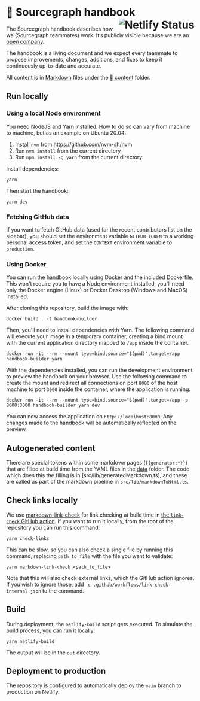 # 📘 Sourcegraph handbook <a href="https://app.netlify.com/sites/sourcegraph-handbook/deploys"><img alt="Netlify Status" src="https://api.netlify.com/api/v1/badges/4c81a998-33b5-4357-a593-479e21bb10f3/deploy-status" align="right"></a>

The Sourcegraph handbook describes how we (Sourcegraph teammates) work. It’s publicly visible because we are an [open company](https://handbook.sourcegraph.com/company#open-company).

The handbook is a living document and we expect every teammate to propose improvements, changes, additions, and fixes to keep it continuously up-to-date and accurate.

All content is in [Markdown](https://www.markdownguide.org/getting-started/#what-is-markdown) files under the [📁 content](./content) folder.

## Run locally

### Using a local Node environment

You need NodeJS and Yarn installed. How to do so can vary from machine to machine, but as an example on Ubuntu 20.04:

1. Install `nvm` from https://github.com/nvm-sh/nvm
1. Run `nvm install` from the current directory
1. Run `npm install -g yarn` from the current directory

Install dependencies:

```shell
yarn
```

Then start the handbook:

```shell
yarn dev
```

### Fetching GitHub data

If you want to fetch GitHub data (used for the recent contributors list on the sidebar), you should set the environment variable `GITHUB_TOKEN` to a working personal access token, and set the `CONTEXT` environment variable to `production`.

### Using Docker

You can run the handbook locally using Docker and the included Dockerfile. This won't require you to have a Node environment installed, you'll need only the Docker engine (Linux) or Docker Desktop (Windows and MacOS) installed.

After cloning this repository, build the image with:

```shell
docker build . -t handbook-builder
```

Then, you'll need to install dependencies with Yarn. The following command will execute your image in a temporary container, creating a bind mount with the current application directory mapped to `/app` inside the container.

```shell
docker run -it --rm --mount type=bind,source="$(pwd)",target=/app handbook-builder yarn
```

With the dependencies installed, you can run the development environment to preview the handbook on your browser.
Use the following command to create the mount and redirect all connections on port `8000` of the host machine to port `3000` inside the container, where the application is running:

```shell
docker run -it --rm --mount type=bind,source="$(pwd)",target=/app -p 8000:3000 handbook-builder yarn dev
```

You can now access the application on `http://localhost:8000`. Any changes made to the handbook will be automatically reflected on the preview.

## Autogenerated content

There are special tokens within some markdown pages (`{{generator:*}}`) that are filled at build time from the YAML files in the [data](./data) folder. The code which does this the filling is in [src/lib/generatedMarkdown.ts], and these are called as part of the markdown pipeline in `src/lib/markdownToHtml.ts`.

## Check links locally

We use [markdown-link-check](https://github.com/tcort/markdown-link-check) for link checking at build time in [the `link-check` GitHub action](.github/workflows/link-check.yml). If you want to run it locally, from the root of the repository you can run this command:

```shell
yarn check-links
```

This can be slow, so you can also check a single file by running this command, replacing `path_to_file` with the file you want to validate:

```shell
yarn markdown-link-check <path_to_file>
```

Note that this will also check external links, which the GitHub action ignores. If you wish to ignore those, add `-c .github/workflows/link-check-internal.json` to the command.

## Build

During deployment, the `netlify-build` script gets executed. To simulate the build process, you can run it locally:

```shell
yarn netlify-build
```

The output will be in the `out` directory.

## Deployment to production

The repository is configured to automatically deploy the `main` branch to production on Netlify.
